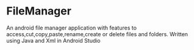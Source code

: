 # FileManager
An android file manager application with features to access,cut,copy,paste,rename,create or delete files and folders.
Written using Java and Xml in Android Studio
